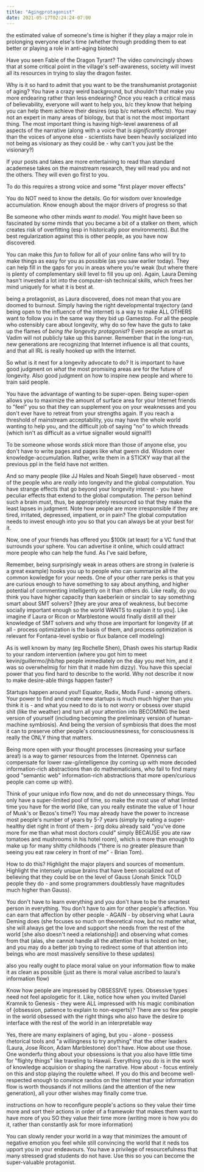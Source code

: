 ```yaml
---
title: "Agingprotagonist"
date: 2021-05-17T02:24:24-07:00
---
```


the estimated value of someone's time is higher if they play a major role in prolonging everyone else's time (whether through prodding them to eat better or playing a role in anti-aging biotech)

Have you seen Fable of the Dragon Tyrant? The video convincingly shows that at some critical point in the village's self-awareness, society will invest all its resources in trying to slay the dragon faster. 

Why is it so hard to admit that you want to be the transhumanist protagonist of aging? You have a crazy weird background, but shouldn't that make you more endearing rather than less endearing? Once you reach a critical mass of believability, everyone will want to help you, b/c they know that helping you can help them achieve their desires (esp b/c network effects). You may not an expert in many areas of biology, but that is not the most important thing. The most important thing is having high-level awareness of all aspects of the narrative (along with a voice that is *significantly* stronger than the voices of anyone else - scientists have been heavily socialized into not being as visionary as they could be - why can't you just be the visionary?)

If your posts and takes are more entertaining to read than standard academese takes on the mainstream research, they will read you and not the others. They will even go first to you.

To do this requires a strong voice and some "first player mover effects"

You do NOT need to know the details. Go for wisdom over knowledge accumulation. Know enough about the major drivers of progress so that

Be someone who other minds *want to model*. You might have been so fascinated by some minds that you became a bit of a stalker on them, which creates risk of overfitting (esp in historically poor environments). But the best regularization against this is other people, as you have now discovered.

You can make this  *fun* to follow for all of your online fans who will try to make things as easy for you as possible (as you saw earlier today). They can help fill in the gaps for you in areas where you're weak (but where there is plenty of complementary skill level to fill you up on). Again, Laura Deming hasn't invested a lot into the computer-ish technical skills, which frees her mind uniquely for what it is best at. 

being a protagonist, as Laura discovered, does not mean that you are doomed to burnout. Simply having the right developmental trajectory (and being open to the influence of the internet) is a way to make ALL OTHERS want to follow you in the same way they bid up Gamestop. For all the people who ostensibly care about longevity, why do so few have the guts to take up the flames of *being the longevity protagonist*? Even people as smart as Vadim will not publicly take up this banner. Remember that in the long-run, new generations are recognizing that Internet influence is all that counts, and that all IRL is really hooked up with the Internet.

So what is it next for a longevity advocate to do? It is important to have good judgment on *what* the most promising areas are for the future of longevity. Also good judgment on how to inspire new people and where to train said people. 

You have the advantage of wanting to be super-open. Being super-open allows you to maximize the amount of surface area for your Internet friends to "feel" you so that they can supplement you on your weaknesses and you don't ever have to retreat from your strengths again. If you reach a threshold of mainstream acceptability, you may have the whole world wanting to help you, and the difficult job of saying "no" to which threads (which isn't as difficult as a virtue signaller would signal!!)

To be someone whose words *stick* more than those of anyone else, you don't have to write pages and pages like what gwern did. Wisdom over knowledge-accumulation. Rather, write them in a STICKY way that all the previous ppl in the field have not written.

And so many people (like JJ Hales and Noah Siegel) have observed - most of the people who are *really* into longevity and the global computation. You have strange effects that go beyond your longevity interest - you have peculiar effects that extend to the global computation. The person behind such a brain must, thus, be appropriately resourced so that they make the least lapses in judgment. Note how people are more irresponsible if they are tired, irritated, depressed, impatient, or in pain? The global computation needs to invest enough into you so that you can always be at your best for it.

Now, one of your friends has offered you $100k (at least) for a VC fund that surrounds your sphere. You can advertise it online, which could attract more people who can help the fund. As I've said before, 

Remember, being surprisingly weak in areas others are strong in (valerie is a great example) hooks you up to people who can summarize all the common kowledge for your needs. One of your other rare perks is that you are curious enough to have something to say about anything, and higher potential of commenting intelligently on it than others do. Like really, do you think you have higher capacity than kaeberlein or sinclair to say something smart about SMT solvers? [they are your area of weakness, but become socially important enough so the world WANTS to explain it to you]. Like imagine if Laura or Ricon or Marblestone would finally distill all their knowledge of SMT solvers and why those are important for longevity (if at all - process optimization is the basis of them, and process optimization is relevant for Fontana-level sysbio or flux balance cell modeling)

As is well known by many (eg Rochelle Shen), Dhash owes his startup Radix to your random intervention (where you got him to meet kevin/guillermo/jhb/tep people immediately on the day you met him, and it was so overwhelmig for him that it made him dizzy). You have this special power that you find hard to describe to the world. Why not describe it now to make desire-able things happen faster?

Startups happen around you!! Equator, Radix, Moda Fund - among others. Your power to find and create new startups is much much higher than you think it is - and what you need to do is to not worry or obsess over stupid shit (like the weather) and turn all your attention into BECOMING the best version of yourself (including becoming the preliminary version of human-machine symbiosis). And being the version of symbiosis that does the most it can to preserve other people's consciousnessness, for consciousness is really the ONLY thing that matters.

Being more open with your thought processes (increasing your surface area!) is a way to garner resources from the Internet. Openness can compensate for lower raw-g/intelligence (by coming up with more decoded information-rich abstractions than do mathematicians, who fail to find many good "semantic web" information-rich abstractions that more open/curious people can come up with).

Think of your unique info flow now, and do not do unnecessary things. You only have a super-limited pool of time, so make the most use of what limited time you have for the world (like, can you really estinate the value of 1 hour of Musk's or Bezos's time?) You may already have the power to increase most people's number of years by 5-7 years (simply by eating a super-healthy diet right in front of them - jorg doku already said "you've done more for me than what most doctors could" simply BECAUSE you ate raw tomatoes and mushrooms in his hotel room), which is more than enough to make up for many shitty childhoods ("there is no greater pleasure than seeing you eat raw celery in front of me" - Brian Tom). 

How to do this? Highlight the major players and sources of momentum. Highlight the intensely unique brains that have been socialized out of believing that they could be on the level of Gauss (Jonah Sinick TOLD people they do - and some programmers doubtlessly have magnitudes much higher than Gauss). 

You don't have to learn everything and you don't have to be the smartest person in everything. You don't have to aim for other people's affection. You can earn that affection by other people - AGAIN - by observing what Laura Deming does (she focuses so much on theoretical now, but no matter what, she will always get the love and support she needs from the rest of the world [she also doesn't need a relationship]) and observing what comes from that (alas, she cannot handle all the attention that is hoisted on her, and you may do a better job trying to redirect some of that attention into beings who are most massively sensitive to these updates)



also you really ought to place moral value on your information flow to make it as clean as possible (just as there is moral value ascribed to laura's information flow)

Know how people are impressed by OBSESSIVE types. Obsessive types need not feel apologetic for it. Like, notice how when you invited Daniel Kramnik to Genesis - they were ALL impressed with his magic combination of {obsession, patience to explain to non-experts}? There are so few people in the world obsessed with the right things who also have the desire to interface with the rest of the world in an interpretable way

Yes, there are many explainers of aging, but you - alone - possess rhetorical tools and "a willingness to try anything" that the other leaders (Laura, Jose Ricon, Adam Marblestone) don't have. How about use those. One wonderfu thing about your obsessions is that you also have little time for "flighty things" like traveling to Hawaii. Everything you do is in the work of knowledge acquision or shaping the narrative. How about - focus entirely on this and stop playing the roulette wheel. If you do this and become well-respected enough to convince randos on the Internet that your information flow is worth thousands if not millions (and the attention of the new generation), all your other wishes may finally come true. 




instructions on how to reconfigure people's actions so they value their time more and sort their actions in order of a framewokr that makes them want to have more of you SO they value their time more (writing more is how you do it, rather than constantly ask for more information)


You can slowly render your world in a way that minimizes the amount of negative emotion you feel while still convincing the world that it neds tos upport you in your endeavours. You have a privilege of resourcefulness that many stressed grad students do not have. Use this so you can become the super-valuable protagonist. 
